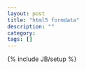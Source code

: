 ```yaml
---
layout: post
title: "html5 formdata"
description: ""
category: 
tags: []
---
```

{% include JB/setup %}
